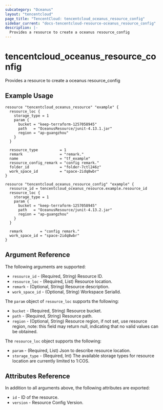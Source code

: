 ```yaml
---
subcategory: "Oceanus"
layout: "tencentcloud"
page_title: "TencentCloud: tencentcloud_oceanus_resource_config"
sidebar_current: "docs-tencentcloud-resource-oceanus_resource_config"
description: |-
  Provides a resource to create a oceanus resource_config
---
```


# tencentcloud_oceanus_resource_config

Provides a resource to create a oceanus resource_config

## Example Usage

```hcl
resource "tencentcloud_oceanus_resource" "example" {
  resource_loc {
    storage_type = 1
    param {
      bucket = "keep-terraform-1257058945"
      path   = "OceanusResource/junit-4.13.1.jar"
      region = "ap-guangzhou"
    }
  }

  resource_type          = 1
  remark                 = "remark."
  name                   = "tf_example"
  resource_config_remark = "config remark."
  folder_id              = "folder-7ctl246z"
  work_space_id          = "space-2idq8wbr"
}

resource "tencentcloud_oceanus_resource_config" "example" {
  resource_id = tencentcloud_oceanus_resource.example.resource_id
  resource_loc {
    storage_type = 1
    param {
      bucket = "keep-terraform-1257058945"
      path   = "OceanusResource/junit-4.13.2.jar"
      region = "ap-guangzhou"
    }
  }

  remark        = "config remark."
  work_space_id = "space-2idq8wbr"
}
```

## Argument Reference

The following arguments are supported:

* `resource_id` - (Required, String) Resource ID.
* `resource_loc` - (Required, List) Resource location.
* `remark` - (Optional, String) Resource description.
* `work_space_id` - (Optional, String) Workspace SerialId.

The `param` object of `resource_loc` supports the following:

* `bucket` - (Required, String) Resource bucket.
* `path` - (Required, String) Resource path.
* `region` - (Optional, String) Resource region, if not set, use resource region, note: this field may return null, indicating that no valid values can be obtained.

The `resource_loc` object supports the following:

* `param` - (Required, List) Json to describe resource location.
* `storage_type` - (Required, Int) The available storage types for resource location are currently limited to 1:COS.

## Attributes Reference

In addition to all arguments above, the following attributes are exported:

* `id` - ID of the resource.
* `version` - Resource Config Version.


